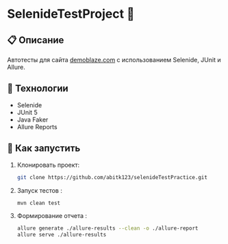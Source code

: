 # SelenideTestProject 🧪

## 📋 Описание
Автотесты для сайта [demoblaze.com](https://www.demoblaze.com/) с использованием Selenide, JUnit и Allure.

## 🚀 Технологии
- Selenide
- JUnit 5
- Java Faker
- Allure Reports

## 🔧 Как запустить

1. Клонировать проект:
   ```bash
   git clone https://github.com/abitk123/selenideTestPractice.git

2. Запуск тестов :
   ```bash 
   mvn clean test

3. Формирование отчета :
   ```bash 
   allure generate ./allure-results --clean -o ./allure-report
   allure serve ./allure-results